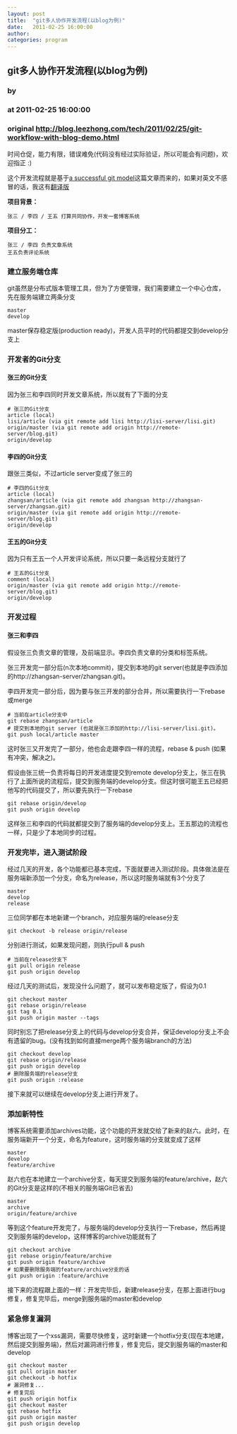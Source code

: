 ```yaml
---
layout: post
title:  "git多人协作开发流程(以blog为例)"
date:   2011-02-25 16:00:00
author: 
categories: program
---
```


## git多人协作开发流程(以blog为例)
### by 
### at 2011-02-25 16:00:00
### original <http://blog.leezhong.com/tech/2011/02/25/git-workflow-with-blog-demo.html>

<p>时间仓促，能力有限，错误难免(代码没有经过实际验证，所以可能会有问题)，欢迎指正 :)</p>
<p>这个开发流程就是基于<a href="http://nvie.com/posts/a-successful-git-branching-model/">a successful git model</a>这篇文章而来的，如果对英文不感冒的话，我这有<a href="http://blog.leezhong.com/translate/2010/10/30/a-successful-git-branch.html">翻译版</a></p>
<p><b>项目背景：</b></p>
<div><pre><code><span>张三 / 李四 / 王五 打算共同协作，开发一套博客系统</span>
</code></pre>
</div>
<p><b>项目分工：</b></p>
<div><pre><code><span>张三 / 李四 负责文章系统</span>
<span>王五负责评论系统</span>
</code></pre>
</div>
<h3>建立服务端仓库</h3>
<p>git虽然是分布式版本管理工具，但为了方便管理，我们需要建立一个中心仓库，先在服务端建立两条分支</p>
<div><pre><code><span>master</span>
<span>develop</span>
</code></pre>
</div>
<p>master保存稳定版(production ready)，开发人员平时的代码都提交到develop分支上</p>
<h3>开发者的Git分支</h3>
<h4>张三的Git分支</h4>
<p>因为张三和李四同时开发文章系统，所以就有了下面的分支</p>
<div><pre><code><span>#</span> 张三的Git分支
<span>article (local)</span>
<span>lisi/article (via git remote add lisi http://lisi-server/lisi.git)</span>
<span>origin/master (via git remote add origin http://remote-server/blog.git)</span>
<span>origin/develop</span>
</code></pre>
</div>
<h4>李四的Git分支</h4>
<p>跟张三类似，不过article server变成了张三的</p>
<div><pre><code><span>#</span> 李四的Git分支
<span>article (local)</span>
<span>zhangsan/article (via git remote add zhangsan http://zhangsan-server/zhangsan.git)</span>
<span>origin/master (via git remote add origin http://remote-server/blog.git)</span>
<span>origin/develop</span>
</code></pre>
</div>
<h4>王五的Git分支</h4>
<p>因为只有王五一个人开发评论系统，所以只要一条远程分支就行了</p>
<div><pre><code><span>#</span> 王五的Git分支
<span>comment (local)</span>
<span>origin/master (via git remote add origin http://remote-server/blog.git)</span>
<span>origin/develop</span>
</code></pre>
</div>
<h3>开发过程</h3>
<h4>张三和李四</h4>
<p>假设张三负责文章的管理，及前端显示。李四负责文章的分类和标签系统。</p>
<p>张三开发完一部分后(n次本地commit)，提交到本地的git server(也就是李四添加的http://zhangsan-server/zhangsan.git)。</p>
<p>李四开发完一部分后，因为要与张三开发的部分合并，所以需要执行一下rebase或merge</p>
<div><pre><code><span>#</span> 当前在article分支中
<span>git rebase zhangsan/article</span>
<span>#</span> 提交到本地的git server <span>(</span>也就是张三添加的http://lisi-server/lisi.git<span>)</span>。
<span>git push local/article master</span>
</code></pre>
</div>
<p>这时张三又开发完了一部分，他也会走跟李四一样的流程，rebase &amp; push (如果有冲突，解决之)。</p>
<p>假设由张三统一负责将每日的开发进度提交到remote develop分支上，张三在执行了上面所说的流程后，提交到服务端的develop分支。但这时很可能王五已经把他写的代码提交了，所以要先执行一下rebase</p>
<div><pre><code><span>git rebase origin/develop</span>
<span>git push origin develop</span>
</code></pre>
</div>
<p>这样张三和李四的代码就都提交到了服务端的develop分支上。王五那边的流程也一样，只是少了本地同步的过程。</p>
<h3>开发完毕，进入测试阶段</h3>
<p>经过几天的开发，各个功能都已基本完成，下面就要进入测试阶段。具体做法是在服务端新添加一个分支，命名为release，所以这时服务端就有3个分支了</p>
<div><pre><code><span>master</span>
<span>develop</span>
<span>release</span>
</code></pre>
</div>
<p>三位同学都在本地新建一个branch，对应服务端的release分支</p>
<div><pre><code><span>git checkout -b release origin/release</span>
</code></pre>
</div>
<p>分别进行测试，如果发现问题，则执行pull &amp; push</p>
<div><pre><code><span>#</span> 当前在release分支下
<span>git pull origin release</span>
<span>git push origin develop</span>
</code></pre>
</div>
<p>经过几天的测试后，发现没什么问题了，就可以发布稳定版了，假设为0.1</p>
<div><pre><code><span>git checkout master</span>
<span>git rebase origin/release</span>
<span>git tag 0.1</span>
<span>git push origin master --tags</span>
</code></pre>
</div>
<p>同时别忘了把release分支上的代码与develop分支合并，保证develop分支上不会有遗留的bug。(没有找到如何直接merge两个服务端branch的方法)</p>
<div><pre><code><span>git checkout develop</span>
<span>git rebase origin/release</span>
<span>git push origin develop</span>
<span>#</span> 删除服务端的release分支
<span>git push origin :release</span>
</code></pre>
</div>
<p>接下来就可以继续在develop分支上进行开发了。</p>
<h3>添加新特性</h3>
<p>博客系统需要添加archives功能，这个功能的开发就交给了新来的赵六。此时，在服务端新开一个分支，命名为feature，这时服务端的分支就变成了这样</p>
<div><pre><code><span>master</span>
<span>develop</span>
<span>feature/archive</span>
</code></pre>
</div>
<p>赵六也在本地建立一个archive分支，每天提交到服务端的feature/archive，赵六的Git分支是这样的(不相关的服务端Git已省去)</p>
<div><pre><code><span>master</span>
<span>archive</span>
<span>origin/feature/archive</span>
</code></pre>
</div>
<p>等到这个feature开发完了，与服务端的develop分支执行一下rebase，然后再提交到服务端的develop，这样博客的archive功能就有了</p>
<div><pre><code><span>git checkout archive</span>
<span>git rebase origin/feature/archive</span>
<span>git push origin feature/archive</span>
<span>#</span> 如果要删除服务端的feature/archive分支的话
<span>git push origin :feature/archive</span>
</code></pre>
</div>
<p>接下来的流程跟上面的一样：开发完毕后，新建release分支，在那上面进行bug修复，修复完毕后，merge到服务端的master和develop</p>
<h3>紧急修复漏洞</h3>
<p>博客出现了一个xss漏洞，需要尽快修复，这时新建一个hotfix分支(现在本地建，然后提交到服务端)，然后对漏洞进行修复，修复完后，提交到服务端的master和develop</p>
<div><pre><code><span>git checkout master</span>
<span>git pull origin master</span>
<span>git checkout -b hotfix</span>
<span>#</span> 漏洞修复...
<span>#</span> 修复完后
<span>git push origin hotfix</span>
<span>git checkout master</span>
<span>git rebase hotfix</span>
<span>git push origin master</span>
<span>git push origin develop</span>
</code></pre>
</div>